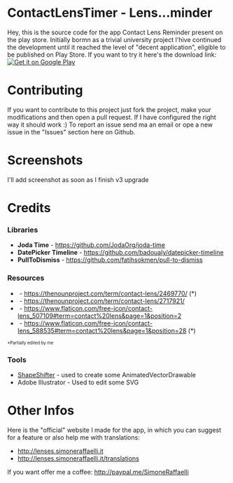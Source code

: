 # ContactLensTimer - Lens...minder
Hey, this is the source code for the app Contact Lens Reminder present on the play store. Initially bormn as a trivial university project I'hìve continued the development until it reached the level of "decent application", eligible to be published on Play Store.
If you want to try it here's the download link: 
<a href='https://play.google.com/store/apps/details?id=com.raffinato.contactlensreminder&pcampaignid=MKT-Other-global-all-co-prtnr-py-PartBadge-Mar2515-1'><img alt='Get it on Google Play' src='https://play.google.com/intl/en_us/badges/images/generic/en_badge_web_generic.png'/></a>

# Contributing
If you want to contribute to this project just fork the project, make your modifications and then open a pull request. If I have configured the right way it should work :)
To report an issue send ma an email or ope a new issue in the "Issues" section here on Github.

# Screenshots
I'll add screenshot as soon as I finish v3 upgrade

# Credits
### Libraries
* <b>Joda Time</b> - https://github.com/JodaOrg/joda-time
* <b>DatePicker Timeline</b> - https://github.com/badoualy/datepicker-timeline
* <b>PullToDismiss</b> - https://github.com/fatihsokmen/pull-to-dismiss
### Resources
* <img></img> - https://thenounproject.com/term/contact-lens/2469770/ (*)
* <img></img> - https://thenounproject.com/term/contact-lens/2717921/
* <img></img> - https://www.flaticon.com/free-icon/contact-lens_507109#term=contact%20lens&page=1&position=2
* <img></img> - https://www.flaticon.com/free-icon/contact-lens_588535#term=contact%20lens&page=1&position=28 (*)

<sub><sup>*Partially edited by me<sub><sup>

### Tools
* <a href="https://shapeshifter.design/">ShapeShifter</a> - used to create some AnimatedVectorDrawable
* Adobe Illustrator - Used to edit some SVG
  
# Other Infos
Here is the "official" website I made for the app, in which you can suggest for a feature or also help me with translations:
* http://lenses.simoneraffaelli.it
* http://lenses.simoneraffaelli.it/translations

If you want offer me a coffee: http://paypal.me/SimoneRaffaelli

  

